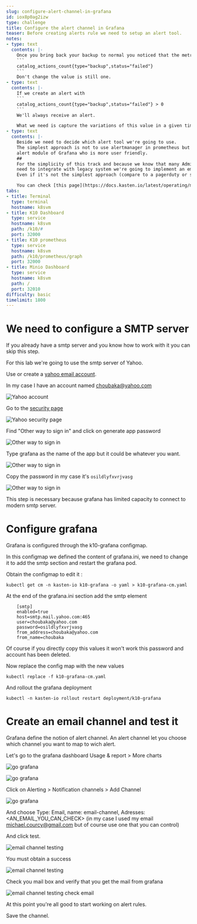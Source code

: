```yaml
---
slug: configure-alert-channel-in-grafana
id: iox8p0ag2izw
type: challenge
title: Configure the alert channel in Grafana
teaser: Before creating alerts rule we need to setup an alert tool.
notes:
- type: text
  contents: |-
    Once you bring back your backup to normal you noticed that the metrics
    ```
    catalog_actions_count{type="backup",status="failed"}
    ```
    Don't change the value is still one.
- type: text
  contents: |-
    If we create an alert with
    ```
    catalog_actions_count{type="backup",status="failed"} > 0
    ```
    We'll always receive an alert.

    What we need is capture the variations of this value in a given time period.
- type: text
  contents: |-
    Beside we need to decide which alert tool we're going to use.
    The simplest approach is not to use alertmanager in prometheus but rather the
    alert module of Grafana who is more user friendly.
    ##
    For the simplicity of this track and because we know that many Administrator
    need to integrate with legacy system we're going to implement an email alert.
    Even if it's not the simplest approach (compare to a pagerduty or slack notification).

    You can check [this page](https://docs.kasten.io/latest/operating/monitoring.html) also for setting up alert with slack.
tabs:
- title: Terminal
  type: terminal
  hostname: k8svm
- title: K10 Dashboard
  type: service
  hostname: k8svm
  path: /k10/#
  port: 32000
- title: K10 prometheus
  type: service
  hostname: k8svm
  path: /k10/prometheus/graph
  port: 32000
- title: Minio Dashboard
  type: service
  hostname: k8svm
  path: /
  port: 32010
difficulty: basic
timelimit: 1800
---
```

# We need to configure a SMTP server

If you already have a smtp server and you know how to work with it you can skip this step.

For this lab we're going to use the smtp server of Yahoo.

Use or create a [yahoo email account](https://login.yahoo.com/).

In my case I have an account named choubaka@yahoo.com

![Yahoo account](../assets/yahoo-account.png)

Go to the [security page](https://login.yahoo.com/myaccount/security/)

![Yahoo security page](../assets/yahoo-account-security.png)

Find "Other way to sign in" and click on generate app password

![Other way to sign in](../assets/yahoo-account-security-other-way-to-signin.png)

Type grafana as the name of the app but it could be whatever you want.

![Other way to sign in](../assets/yahoo-account-security-other-way-to-signin-grafana.png)

Copy the password in my case it's `osildlyfxvrjvasg`

![Other way to sign in](../assets/yahoo-account-security-other-way-to-signin-copy-password.png)

This step is necessary because grafana has limited capacity to connect to modern smtp server.

# Configure grafana

Grafana is configured through the k10-grafana configmap.

In this configmap we defined the content of grafana.ini, we need to change it to add the smtp
section and restart the grafana pod.

Obtain the configmap to edit it :
```
kubectl get cm -n kasten-io k10-grafana -o yaml > k10-grafana-cm.yaml
```

At the end of the grafana.ini section add the smtp element

```
    [smtp]
    enabled=true
    host=smtp.mail.yahoo.com:465
    user=choubaka@yahoo.com
    password=osildlyfxvrjvasg
    from_address=choubaka@yahoo.com
    from_name=choubaka
```

Of course if you directly copy this values it won't work this password and account has been deleted.

Now replace the config map with the new values

```
kubectl replace -f k10-grafana-cm.yaml
```

And rollout the grafana deployment
```
kubectl -n kasten-io rollout restart deployment/k10-grafana
```

# Create an email channel and test it

Grafana define the notion of alert channel.
An alert channel let you choose which channel you want to map to wich alert.

Let's go to the grafana dashboard Usage & report > More charts

![go grafana](../assets/go-grafana-charts-usage-report.png)

![go grafana](../assets/go-grafana-charts.png)

Click on Alerting > Notification channels > Add Channel

![go grafana](../assets/alert-channels.png)

And choose Type: Email, name: email-channel, Adresses: <AN_EMAIL_YOU_CAN_CHECK> (in my case I used my email michael.courcy@gmail.com but of course use one that you can control)

And click test.

![email channel testing](../assets/alert-channels-test.png)

You must obtain a success

![email channel testing](../assets/alert-channels-test-success.png)

Check you mail box and verify that you get the mail from grafana

![email channel testing check email](../assets/alert-channels-test-email.png)

At this point you're all good to start working on alert rules.

Save the channel.


